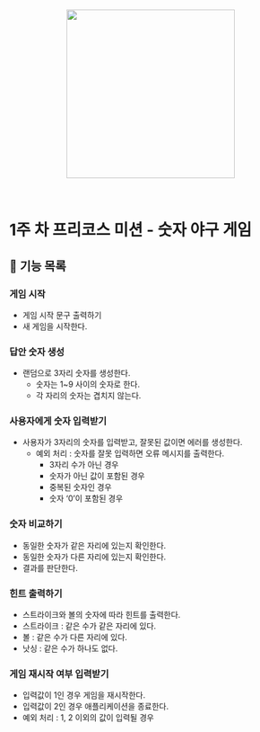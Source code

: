 <br/>
<p align="center">
    <img width="300" src="https://github.com/fox9star/dotorimall/assets/147479268/17902025-7fe8-4908-883a-cbbf71b66cb8">
</p>
<br/>

<h1 align=“middle”>1주 차 프리코스 미션 - 숫자 야구 게임</h1>


## 🚀 기능 목록

### 게임 시작

- 게임 시작 문구 출력하기
- 새 게임을 시작한다.

### 답안 숫자 생성

- 랜덤으로 3자리 숫자를 생성한다.
    - 숫자는 1~9 사이의 숫자로 한다.
    - 각 자리의 숫자는 겹치지 않는다.

### 사용자에게 숫자 입력받기

- 사용자가 3자리의 숫자를 입력받고, 잘못된 값이면 에러를 생성한다.
    - 예외 처리 : 숫자를 잘못 입력하면 오류 메시지를 출력한다.
        - 3자리 수가 아닌 경우
        - 숫자가 아닌 값이 포함된 경우
        - 중복된 숫자인 경우
        - 숫자 ‘0’이 포함된 경우

### 숫자 비교하기

- 동일한 숫자가 같은 자리에 있는지 확인한다.
- 동일한 숫자가 다른 자리에 있는지 확인한다.
- 결과를 판단한다.

### 힌트 출력하기

- 스트라이크와 볼의 숫자에 따라 힌트를 출력한다.
- 스트라이크 : 같은 수가 같은 자리에 있다.
- 볼 : 같은 수가 다른 자리에 있다.
- 낫싱 : 같은 수가 하나도 없다.

### 게임 재시작 여부 입력받기

- 입력값이 1인 경우 게임을 재시작한다.
- 입력값이 2인 경우 애플리케이션을 종료한다.
- 예외 처리 : 1, 2 이외의 값이 입력될 경우
